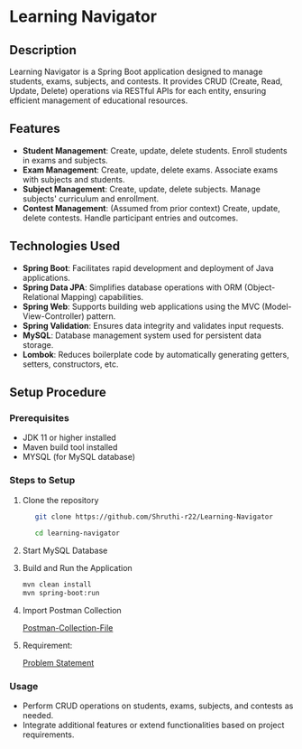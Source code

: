 
# Learning Navigator

## Description

Learning Navigator is a Spring Boot application designed to manage students, exams, subjects, and contests. It provides CRUD (Create, Read, Update, Delete) operations via RESTful APIs for each entity, ensuring efficient management of educational resources.

## Features

- **Student Management**: Create, update, delete students. Enroll students in exams and subjects.
- **Exam Management**: Create, update, delete exams. Associate exams with subjects and students.
- **Subject Management**: Create, update, delete subjects. Manage subjects' curriculum and enrollment.
- **Contest Management**: (Assumed from prior context) Create, update, delete contests. Handle participant entries and outcomes.

## Technologies Used

- **Spring Boot**: Facilitates rapid development and deployment of Java applications. 
- **Spring Data JPA**: Simplifies database operations with ORM (Object-Relational Mapping) capabilities. 
- **Spring Web**: Supports building web applications using the MVC (Model-View-Controller) pattern. 
- **Spring Validation**: Ensures data integrity and validates input requests. 
- **MySQL**: Database management system used for persistent data storage. 
- **Lombok**: Reduces boilerplate code by automatically generating getters, setters, constructors, etc. 


## Setup Procedure

### Prerequisites

- JDK 11 or higher installed 
- Maven build tool installed 
- MYSQL  (for MySQL database)

### Steps to Setup

1. Clone the repository
   ``` bash
      git clone https://github.com/Shruthi-r22/Learning-Navigator
      
      cd learning-navigator
   ```
2. Start MySQL Database
   
3. Build and Run the Application
    ```bash
    mvn clean install
    mvn spring-boot:run
    ``` 

4. Import Postman Collection 

   [Postman-Collection-File](./External_Resource/Learning%20Navigator.postman_collection.json)

5. Requirement:

   [Problem Statement](./External_Resource/Week%202%20-%20Problem%20Statement_%20Learning%20Navigator.pdf)
   

### Usage

- Perform CRUD operations on students, exams, subjects, and contests as needed. 
- Integrate additional features or extend functionalities based on project requirements.

